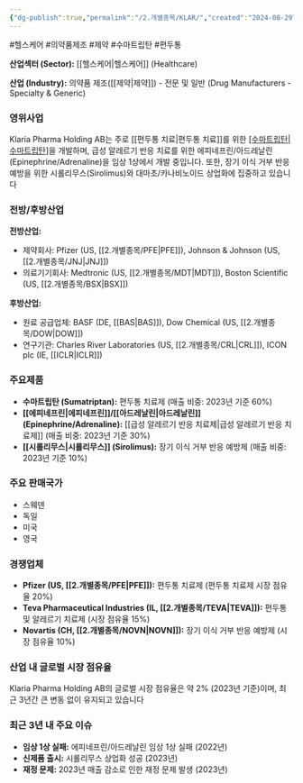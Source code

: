 ```yaml
---
{"dg-publish":true,"permalink":"/2.개별종목/KLAR/","created":"2024-08-29T21:57:01.325+09:00","updated":"2025-07-29T21:37:04.812+09:00"}
---
```


#헬스케어 #의약품제조 #제약 #수마트립탄 #편두통


**산업섹터 (Sector):** [[헬스케어\|헬스케어]] (Healthcare)  

**산업 (Industry):** 의약품 제조([[제약\|제약]]) - 전문 및 일반 (Drug Manufacturers - Specialty & Generic)

### 영위사업

Klaria Pharma Holding AB는 주로 [[편두통 치료\|편두통 치료]]를 위한 [[수마트립탄\|수마트립탄]](Sumatriptan)을 개발하며, 급성 알레르기 반응 치료를 위한 에피네프린/아드레날린(Epinephrine/Adrenaline)을 임상 1상에서 개발 중입니다. 또한, 장기 이식 거부 반응 예방을 위한 시롤리무스(Sirolimus)와 대마초/카나비노이드 상업화에 집중하고 있습니다

### 전방/후방산업

**전방산업:**

- 제약회사: Pfizer (US, [[2.개별종목/PFE\|PFE]]), Johnson & Johnson (US, [[2.개별종목/JNJ\|JNJ]])
- 의료기기회사: Medtronic (US, [[2.개별종목/MDT\|MDT]]), Boston Scientific (US, [[2.개별종목/BSX\|BSX]])

**후방산업:**

- 원료 공급업체: BASF (DE, [[BAS\|BAS]]), Dow Chemical (US, [[2.개별종목/DOW\|DOW]])
- 연구기관: Charles River Laboratories (US, [[2.개별종목/CRL\|CRL]]), ICON plc (IE, [[ICLR\|ICLR]])

### 주요제품

- **수마트립탄 (Sumatriptan):** 편두통 치료제 (매출 비중: 2023년 기준 60%)
- **[[에피네프린\|에피네프린]]/[[아드레날린\|아드레날린]] (Epinephrine/Adrenaline):** [[급성 알레르기 반응 치료제\|급성 알레르기 반응 치료제]] (매출 비중: 2023년 기준 30%)
- **[[시롤리무스\|시롤리무스]] (Sirolimus):** 장기 이식 거부 반응 예방제 (매출 비중: 2023년 기준 10%)

### 주요 판매국가

- 스웨덴
- 독일
- 미국
- 영국

### 경쟁업체

- **Pfizer (US, [[2.개별종목/PFE\|PFE]]):** 편두통 치료제 (편두통 치료제 시장 점유율 20%)
- **Teva Pharmaceutical Industries (IL, [[2.개별종목/TEVA\|TEVA]]):** 편두통 및 알레르기 치료제 (시장 점유율 15%)
- **Novartis (CH, [[2.개별종목/NOVN\|NOVN]]):** 장기 이식 거부 반응 예방제 (시장 점유율 10%)

### 산업 내 글로벌 시장 점유율

Klaria Pharma Holding AB의 글로벌 시장 점유율은 약 2% (2023년 기준)이며, 최근 3년간 큰 변동 없이 유지되고 있습니다

### 최근 3년 내 주요 이슈

- **임상 1상 실패:** 에피네프린/아드레날린 임상 1상 실패 (2022년)
- **신제품 출시:** 시롤리무스 상업화 성공 (2023년)
- **재정 문제:** 2023년 매출 감소로 인한 재정 문제 발생 (2023년)